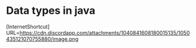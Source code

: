 # Data types in java

[InternetShortcut]
URL=https://cdn.discordapp.com/attachments/1040841608180015135/1050435121070755880/image.png
